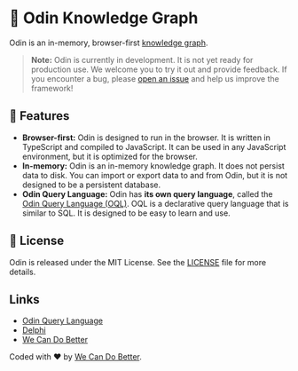 # 🔶 Odin Knowledge Graph

Odin is an in-memory, browser-first
[knowledge graph](https://en.wikipedia.org/wiki/Knowledge_graph).

> **Note:** Odin is currently in development. It is not yet ready for production
> use. We welcome you to try it out and provide feedback. If you encounter a
> bug, please
> [open an issue](https://github.com/WeCanDoBetter/delphi/issues/new) and help
> us improve the framework!

## 🎨 Features

- **Browser-first:** Odin is designed to run in the browser. It is written in
  TypeScript and compiled to JavaScript. It can be used in any JavaScript
  environment, but it is optimized for the browser.
- **In-memory:** Odin is an in-memory knowledge graph. It does not persist data
  to disk. You can import or export data to and from Odin, but it is not
  designed to be a persistent database.
- **Odin Query Language:** Odin has **its own query language**, called the
  [Odin Query Language (OQL)](https://github.com/WeCanDoBetter/oql). OQL is a
  declarative query language that is similar to SQL. It is designed to be easy
  to learn and use.

## 📜 License

Odin is released under the MIT License. See the [LICENSE](LICENSE) file for more
details.

## Links

- [Odin Query Language](https://github.com/WeCanDoBetter/oql)
- [Delphi](https://wecandobetter.github.io/delphi/)
- [We Can Do Better](https://wcdb.life/)

Coded with ❤️ by [We Can Do Better](https://wcdb.life/).
